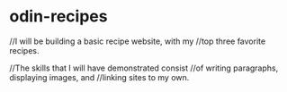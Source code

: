 # odin-recipes
//I will be building a basic recipe website, with my
//top three favorite recipes.

//The skills that I will have demonstrated consist
//of writing paragraphs, displaying images, and 
//linking sites to my own.
